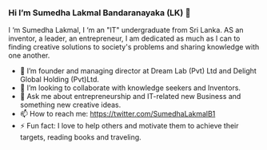 ### Hi I’m Sumedha Lakmal Bandaranayaka (LK) 👋

I ‘m Sumedha Lakmal, I ‘m an "IT" undergraduate from Sri Lanka. AS an inventor, a leader, an entrepreneur, I am dedicated as much as I can to finding creative solutions to society's problems and sharing knowledge with one another.


- 🔭 I’m founder and managing director at Dream Lab (Pvt) Ltd and Delight Global Holding (Pvt)Ltd.
- 👯 I’m looking to collaborate with knowledge seekers and Inventors.
- 💬 Ask me about entrepreneurship and IT-related new Business and something new creative ideas.
- 📫 How to reach me: https://twitter.com/SumedhaLakmalB1
- ⚡ Fun fact: I love to help others and motivate them to achieve their targets, reading books and traveling.

